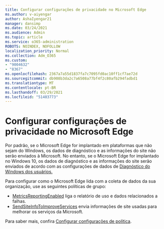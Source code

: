 ```yaml
---
title: Configurar configurações de privacidade no Microsoft Edge
ms.author: v-aiyengar
author: AshaIyengar21
manager: dansimp
ms.date: 03/24/2021
ms.audience: Admin
ms.topic: article
ms.service: o365-administration
ROBOTS: NOINDEX, NOFOLLOW
localization_priority: Normal
ms.collection: Adm_O365
ms.custom:
- "9004632"
- "8367"
ms.openlocfilehash: 2367a7a55d1837fa7c7095fd0ac10ff1cf7ae72d
ms.sourcegitcommit: db908b3da2c7a6508a77bf4f2c80afb294fadbd1
ms.translationtype: MT
ms.contentlocale: pt-BR
ms.lasthandoff: 03/29/2021
ms.locfileid: "51403773"
---
```

# <a name="configure-privacy-settings-in-microsoft-edge"></a>Configurar configurações de privacidade no Microsoft Edge

Por padrão, se o Microsoft Edge for implantado em plataformas que não sejam do Windows, os dados de diagnóstico e as informações do site não serão enviados à Microsoft. No entanto, se o Microsoft Edge for implantado no Windows 10, os dados de diagnóstico e as informações do site serão enviados de acordo com as configurações de dados de [Diagnóstico do Windows dos usuários.](https://go.microsoft.com/fwlink/?linkid=2132472)

Para configurar como o Microsoft Edge lida com a coleta de dados da sua organização, use as seguintes políticas de grupo:
- [MetricsReportingEnabled](https://go.microsoft.com/fwlink/?linkid=2132470) liga o relatório de uso e dados relacionados a falhas.
- [SendSiteInfoToImproveServices](https://go.microsoft.com/fwlink/?linkid=2132470) envia informações de site usadas para melhorar os serviços da Microsoft.

Para saber mais, confira [Configurar configurações de política](https://go.microsoft.com/fwlink/?linkid=2132577).
